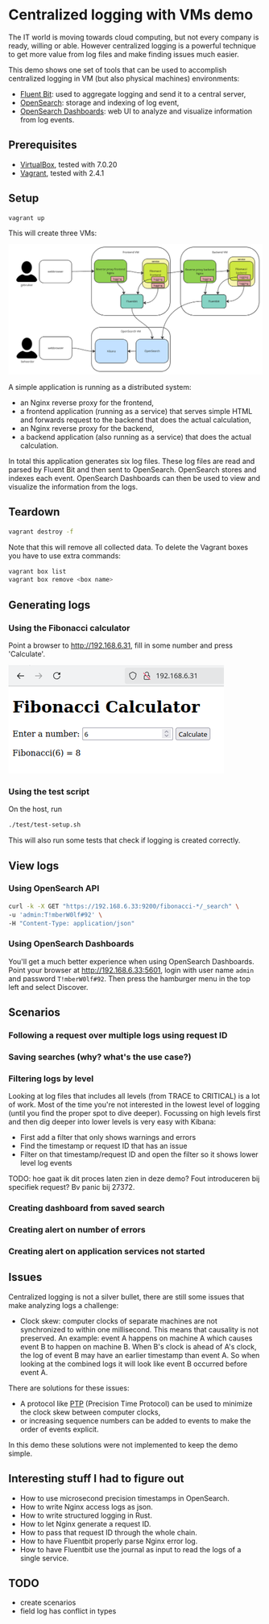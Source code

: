 # Centralized logging with VMs demo

The IT world is moving towards cloud computing, but not every company is ready, willing or able.
However centralized logging is a powerful technique to get more value from log files and
make finding issues much easier.

This demo shows one set of tools that can be used to accomplish centralized logging in
VM (but also physical machines) environments:

- [Fluent Bit](https://fluentbit.io/): used to aggregate logging and send it to a central server,
- [OpenSearch](https://opensearch.org/): storage and indexing of log event,
- [OpenSearch Dashboards](https://www.opensearch.org/docs/latest/dashboards/): web UI to analyze and visualize information from log events.

## Prerequisites

- [VirtualBox](https://www.virtualbox.org/), tested with 7.0.20
- [Vagrant](https://www.vagrantup.com/), tested with 2.4.1

## Setup

```bash
vagrant up
```

This will create three VMs:

![Overview](images/overview.png)

A simple application is running as a distributed system:

- an Nginx reverse proxy for the frontend,
- a frontend application (running as a service) that serves simple HTML and forwards request to the backend that does the actual calculation,
- an Nginx reverse proxy for the backend,
- a backend application (also running as a service) that does the actual calculation.

In total this application generates six log files. These log files are read and parsed by Fluent Bit and then sent to OpenSearch.
OpenSearch stores and indexes each event. OpenSearch Dashboards can then be used to view and visualize the information from the logs.

## Teardown

```bash
vagrant destroy -f
```

Note that this will remove all collected data. To delete the Vagrant boxes you have to use extra commands:

```bash
vagrant box list
vagrant box remove <box name>
```

## Generating logs

### Using the Fibonacci calculator

Point a browser to http://192.168.6.31, fill in some number and press 'Calculate'.

![Fibonacci Calculator](images/calculator.png)

### Using the test script

On the host, run

```bash
./test/test-setup.sh
```

This will also run some tests that check if logging is created correctly.

## View logs

### Using OpenSearch API

```bash
curl -k -X GET "https://192.168.6.33:9200/fibonacci-*/_search" \
-u 'admin:T!mberW0lf#92' \
-H "Content-Type: application/json"
```

### Using OpenSearch Dashboards

You'll get a much better experience when using OpenSearch Dashboards.
Point your browser at http://192.168.6.33:5601, login with user name ```admin``` and password ```T!mberW0lf#92```.
Then press the hamburger menu in the top left and select Discover.

## Scenarios

### Following a request over multiple logs using request ID

### Saving searches (why? what's the use case?)

### Filtering logs by level

Looking at log files that includes all levels (from TRACE to CRITICAL) is a lot of work.
Most of the time you're not interested in the lowest level of logging (until you find the proper spot to dive deeper).
Focussing on high levels first and then dig deeper into lower levels is very easy with Kibana:

- First add a filter that only shows warnings and errors
- Find the timestamp or request ID that has an issue
- Filter on that timestamp/request ID and open the filter so it shows lower level log events

TODO: hoe gaat ik dit proces laten zien in deze demo?
Fout introduceren bij specifiek request? Bv panic bij 27372.

### Creating dashboard from saved search

### Creating alert on number of errors

### Creating alert on application services not started

## Issues

Centralized logging is not a silver bullet, there are still some issues that make analyzing logs a challenge:

- Clock skew: computer clocks of separate machines are not synchronized to within one millisecond. This means that causality is not preserved.
An example: event A happens on machine A which causes event B to happen on machine B. When B's clock is ahead of A's clock, the
log of event B may have an earlier timestamp than event A. So when looking at the combined logs it will look like event B
occurred before event A.

There are solutions for these issues:

- A protocol like [PTP](https://en.wikipedia.org/wiki/Precision_Time_Protocol) (Precision Time Protocol)
can be used to minimize the clock skew between computer clocks,
- or increasing sequence numbers can be added to events to make the order of events explicit.

In this demo these solutions were not implemented to keep the demo simple.

## Interesting stuff I had to figure out

- How to use microsecond precision timestamps in OpenSearch.
- How to write Nginx access logs as json.
- How to write structured logging in Rust.
- How to let Nginx generate a request ID.
- How to pass that request ID through the whole chain.
- How to have Fluentbit properly parse Nginx error log.
- How to have Fluentbit use the journal as input to read the logs of a single service.

## TODO

- create scenarios
- field log has conflict in types
